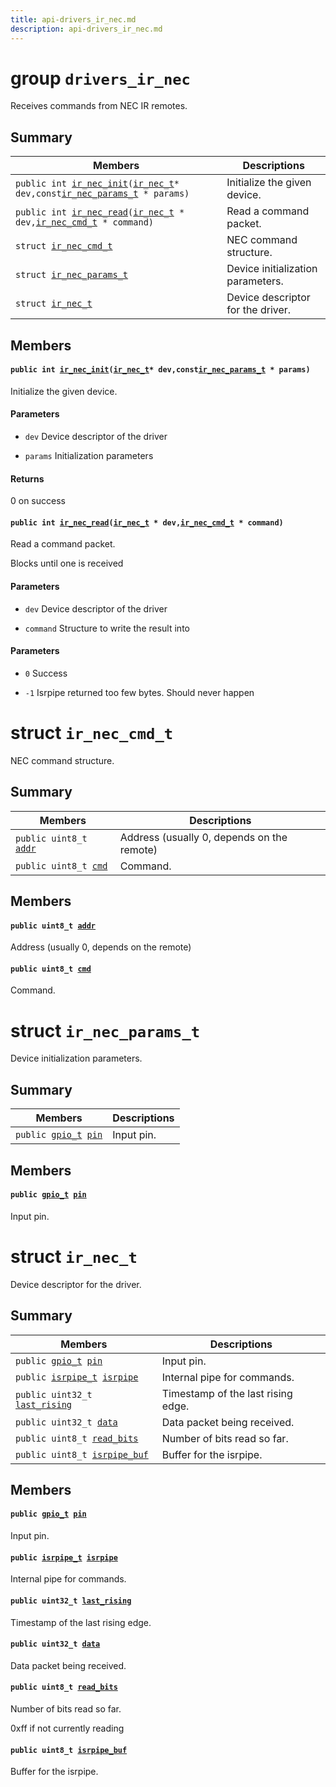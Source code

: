 ```yaml
---
title: api-drivers_ir_nec.md
description: api-drivers_ir_nec.md
---
```

# group `drivers_ir_nec` 

Receives commands from NEC IR remotes.

## Summary

 Members                        | Descriptions                                
--------------------------------|---------------------------------------------
`public int `[`ir_nec_init`](#group__drivers__ir__nec_1gae56f3c55dd647c45206fcae8c82a4e23)`(`[`ir_nec_t`](./doc/starlight-docs/src/content/docs/apidoc/api-drivers_ir_nec.md#structir__nec__t)` * dev,const `[`ir_nec_params_t`](./doc/starlight-docs/src/content/docs/apidoc/api-drivers_ir_nec.md#structir__nec__params__t)` * params)`            | Initialize the given device.
`public int `[`ir_nec_read`](#group__drivers__ir__nec_1ga6eb19e4a8f4e0478154ec1f9272ee916)`(`[`ir_nec_t`](./doc/starlight-docs/src/content/docs/apidoc/api-drivers_ir_nec.md#structir__nec__t)` * dev,`[`ir_nec_cmd_t`](./doc/starlight-docs/src/content/docs/apidoc/api-drivers_ir_nec.md#structir__nec__cmd__t)` * command)`            | Read a command packet.
`struct `[`ir_nec_cmd_t`](#structir__nec__cmd__t) | NEC command structure.
`struct `[`ir_nec_params_t`](#structir__nec__params__t) | Device initialization parameters.
`struct `[`ir_nec_t`](#structir__nec__t) | Device descriptor for the driver.

## Members

#### `public int `[`ir_nec_init`](#group__drivers__ir__nec_1gae56f3c55dd647c45206fcae8c82a4e23)`(`[`ir_nec_t`](./doc/starlight-docs/src/content/docs/apidoc/api-drivers_ir_nec.md#structir__nec__t)` * dev,const `[`ir_nec_params_t`](./doc/starlight-docs/src/content/docs/apidoc/api-drivers_ir_nec.md#structir__nec__params__t)` * params)` 

Initialize the given device.

#### Parameters
* `dev` Device descriptor of the driver 

* `params` Initialization parameters

#### Returns
0 on success

#### `public int `[`ir_nec_read`](#group__drivers__ir__nec_1ga6eb19e4a8f4e0478154ec1f9272ee916)`(`[`ir_nec_t`](./doc/starlight-docs/src/content/docs/apidoc/api-drivers_ir_nec.md#structir__nec__t)` * dev,`[`ir_nec_cmd_t`](./doc/starlight-docs/src/content/docs/apidoc/api-drivers_ir_nec.md#structir__nec__cmd__t)` * command)` 

Read a command packet.

Blocks until one is received

#### Parameters
* `dev` Device descriptor of the driver 

* `command` Structure to write the result into

#### Parameters
* `0` Success 

* `-1` Isrpipe returned too few bytes. Should never happen

# struct `ir_nec_cmd_t` 

NEC command structure.

## Summary

 Members                        | Descriptions                                
--------------------------------|---------------------------------------------
`public uint8_t `[`addr`](#structir__nec__cmd__t_1a78b8f19b5506f79e66c6183abcf352ba) | Address (usually 0, depends on the remote)
`public uint8_t `[`cmd`](#structir__nec__cmd__t_1a42110615174b4356164bd5f7209cc28c) | Command.

## Members

#### `public uint8_t `[`addr`](#structir__nec__cmd__t_1a78b8f19b5506f79e66c6183abcf352ba) 

Address (usually 0, depends on the remote)

#### `public uint8_t `[`cmd`](#structir__nec__cmd__t_1a42110615174b4356164bd5f7209cc28c) 

Command.

# struct `ir_nec_params_t` 

Device initialization parameters.

## Summary

 Members                        | Descriptions                                
--------------------------------|---------------------------------------------
`public `[`gpio_t`](./doc/starlight-docs/src/content/docs/apidoc/api-undefined.md#group__drivers__periph__gpio_1gadacfc0deb08affff1e88f9549c8e2823)` `[`pin`](#structir__nec__params__t_1a74af7c1b602d4cfd9580360cf1ca1034) | Input pin.

## Members

#### `public `[`gpio_t`](./doc/starlight-docs/src/content/docs/apidoc/api-undefined.md#group__drivers__periph__gpio_1gadacfc0deb08affff1e88f9549c8e2823)` `[`pin`](#structir__nec__params__t_1a74af7c1b602d4cfd9580360cf1ca1034) 

Input pin.

# struct `ir_nec_t` 

Device descriptor for the driver.

## Summary

 Members                        | Descriptions                                
--------------------------------|---------------------------------------------
`public `[`gpio_t`](./doc/starlight-docs/src/content/docs/apidoc/api-undefined.md#group__drivers__periph__gpio_1gadacfc0deb08affff1e88f9549c8e2823)` `[`pin`](#structir__nec__t_1a96e65a74b69955aeb7b99c0d6a63c042) | Input pin.
`public `[`isrpipe_t`](./doc/starlight-docs/src/content/docs/apidoc/api-isr_pipe.md#structisrpipe__t)` `[`isrpipe`](#structir__nec__t_1af5a8f7cc203532a33fc73aa55ea604ac) | Internal pipe for commands.
`public uint32_t `[`last_rising`](#structir__nec__t_1a5edec3233eda8296efe830b89219ada4) | Timestamp of the last rising edge.
`public uint32_t `[`data`](#structir__nec__t_1ab31ba51568f690e66faba866a381408a) | Data packet being received.
`public uint8_t `[`read_bits`](#structir__nec__t_1a20318ffc4c644ce1e9902056e3c63faa) | Number of bits read so far.
`public uint8_t `[`isrpipe_buf`](#structir__nec__t_1aea8f4f742650e0e5104452508748f6cf) | Buffer for the isrpipe.

## Members

#### `public `[`gpio_t`](./doc/starlight-docs/src/content/docs/apidoc/api-undefined.md#group__drivers__periph__gpio_1gadacfc0deb08affff1e88f9549c8e2823)` `[`pin`](#structir__nec__t_1a96e65a74b69955aeb7b99c0d6a63c042) 

Input pin.

#### `public `[`isrpipe_t`](./doc/starlight-docs/src/content/docs/apidoc/api-isr_pipe.md#structisrpipe__t)` `[`isrpipe`](#structir__nec__t_1af5a8f7cc203532a33fc73aa55ea604ac) 

Internal pipe for commands.

#### `public uint32_t `[`last_rising`](#structir__nec__t_1a5edec3233eda8296efe830b89219ada4) 

Timestamp of the last rising edge.

#### `public uint32_t `[`data`](#structir__nec__t_1ab31ba51568f690e66faba866a381408a) 

Data packet being received.

#### `public uint8_t `[`read_bits`](#structir__nec__t_1a20318ffc4c644ce1e9902056e3c63faa) 

Number of bits read so far.

0xff if not currently reading

#### `public uint8_t `[`isrpipe_buf`](#structir__nec__t_1aea8f4f742650e0e5104452508748f6cf) 

Buffer for the isrpipe.

